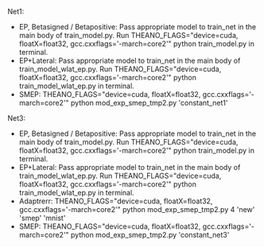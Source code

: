 Net1:
  * EP, Betasigned / Betapositive: Pass appropriate model to train_net in the main body of train_model.py. Run THEANO_FLAGS="device=cuda, floatX=float32, gcc.cxxflags='-march=core2'" python train_model.py in terminal.
  * EP+Lateral: Pass appropriate model to train_net in the main body of train_model_wlat_ep.py. Run THEANO_FLAGS="device=cuda, floatX=float32, gcc.cxxflags='-march=core2'" python train_model_wlat_ep.py in terminal.
  * SMEP: THEANO_FLAGS="device=cuda, floatX=float32, gcc.cxxflags='-march=core2'" python mod_exp_smep_tmp2.py 'constant_net1'

Net3:
  * EP, Betasigned / Betapositive: Pass appropriate model to train_net in the main body of train_model.py. Run THEANO_FLAGS="device=cuda, floatX=float32, gcc.cxxflags='-march=core2'" python train_model.py in terminal.
   * EP+Lateral: Pass appropriate model to train_net in the main body of train_model_wlat_ep.py. Run THEANO_FLAGS="device=cuda, floatX=float32, gcc.cxxflags='-march=core2'" python train_model_wlat_ep.py in terminal.
   * Adaptrerr: THEANO_FLAGS="device=cuda, floatX=float32, gcc.cxxflags='-march=core2'" python mod_exp_smep_tmp2.py 4 'new' 'smep' 'mnist'
  * SMEP: THEANO_FLAGS="device=cuda, floatX=float32, gcc.cxxflags='-march=core2'" python mod_exp_smep_tmp2.py 'constant_net3'
